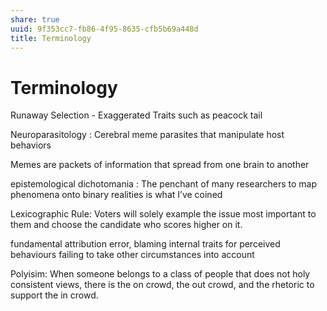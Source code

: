 ```yaml
---
share: true
uuid: 9f353cc7-fb86-4f95-8635-cfb5b69a448d
title: Terminology
---
```

# Terminology
Runaway Selection - Exaggerated Traits such as peacock tail

Neuroparasitology : Cerebral meme parasites that manipulate host behaviors

Memes are packets of information that spread from one brain to another

epistemological dichotomania : The penchant of many researchers to map phenomena onto binary realities is what I’ve coined 

Lexicographic Rule: Voters will solely example the issue most important to them and choose the candidate who scores higher on it.

fundamental attribution error, blaming internal traits for perceived behaviours failing to take other circumstances into account

Polyisim: When someone belongs to a class of people that does not holy consistent views, there is the on crowd, the out crowd, and the rhetoric to support the in crowd.